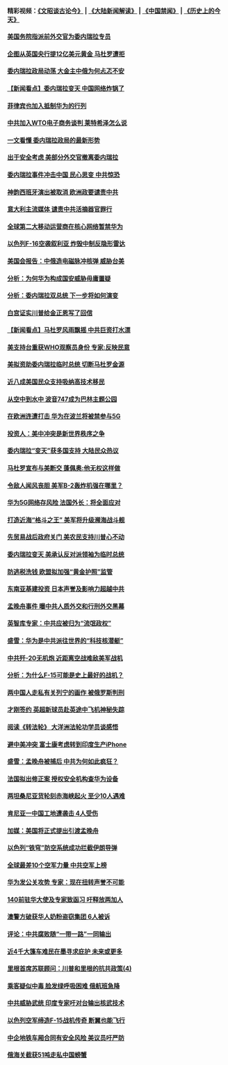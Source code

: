 #### 精彩视频：[《文昭谈古论今》](https://github.com/gfw-breaker/wenzhao/blob/master/README.md?t=01260030) | [《大陆新闻解读》](https://github.com/gfw-breaker/ntdtv-comedy/blob/master/README.md?t=01260030) | [《中国禁闻》](https://github.com/gfw-breaker/ntdtv-news/blob/master/README.md?t=01260030) | [《历史上的今天》](https://github.com/gfw-breaker/today-in-history/blob/master/README.md?t=01260030) 

#### [美国务院指派前外交官为委内瑞拉专员](../pages/nsc418/n11002915.md?t=01260030) 

#### [企图从英国央行提12亿美元黄金 马杜罗遭拒](../pages/nsc418/n11002812.md?t=01260030) 

#### [委内瑞拉政局动荡 大金主中俄为何忐忑不安](../pages/nsc418/n11002551.md?t=01260030) 

#### [【新闻看点】委内瑞拉变天 中国网络炸锅了](../pages/nsc418/n11002302.md?t=01260030) 

#### [菲律宾也加入抵制华为的行列](../pages/nsc418/n11002576.md?t=01260030) 

#### [中共加入WTO电子商务谈判 莱特希泽怎么说](../pages/nsc418/n11002384.md?t=01260030) 

#### [一文看懂 委内瑞拉政局的最新形势](../pages/nsc418/n11002529.md?t=01260030) 

#### [出于安全考虑 美部分外交官撤离委内瑞拉](../pages/nsc418/n11002327.md?t=01260030) 

#### [委内瑞拉事件冲击中国 民心思变 中共惊恐](../pages/nsc418/n11002075.md?t=01260030) 

#### [神韵西班牙演出被取消 欧洲政要谴责中共](../pages/nsc418/n11000488.md?t=01260030) 

#### [意大利主流媒体 谴责中共活摘器官罪行](../pages/nsc418/n11001368.md?t=01260030) 

#### [全球第二大移动运营商在核心网络暂禁华为](../pages/nsc418/n11001905.md?t=01260030) 

#### [以色列F-16空袭叙利亚 炸毁中制反隐形雷达](../pages/nsc418/n11001407.md?t=01260030) 

#### [美国会报告：中俄造电磁脉冲核弹 威胁台美](../pages/nsc418/n11001011.md?t=01260030) 

#### [分析：为何华为构成国安威胁毋庸置疑](../pages/nsc418/n10999862.md?t=01260030) 

#### [分析：委内瑞拉双总统 下一步将如何演变](../pages/nsc418/n10999629.md?t=01260030) 

#### [白宫证实川普给金正恩写了回信](../pages/nsc418/n11000066.md?t=01260030) 

#### [【新闻看点】马杜罗风雨飘摇 中共巨资打水漂](../pages/nsc418/n10999627.md?t=01260030) 

#### [美支持台重获WHO观察员身份 专家:反映民意](../pages/nsc418/n10999901.md?t=01260030) 

#### [美拟资助委内瑞拉临时总统 切断马杜罗金源](../pages/nsc418/n10999926.md?t=01260030) 

#### [近八成美国民众支持吸纳高技术移民](../pages/nsc418/n10999709.md?t=01260030) 

#### [从空中到水中 波音747成为巴林主题公园](../pages/nsc418/n10999837.md?t=01260030) 

#### [在欧洲连遭打击 华为在波兰将被禁参与5G](../pages/nsc418/n10999590.md?t=01260030) 

#### [投资人：美中冲突是新世界秩序之争](../pages/nsc418/n10999607.md?t=01260030) 

#### [委内瑞拉“变天”获多国支持 大陆民众热议](../pages/nsc418/n10998690.md?t=01260030) 

#### [马杜罗宣布与美断交 蓬佩奥:他无权这样做](../pages/nsc418/n10997982.md?t=01260030) 

#### [令敌人闻风丧胆 美军B-2轰炸机强在哪里？](../pages/nsc418/n10998237.md?t=01260030) 

#### [华为5G网络存风险 法国外长：将全面应对](../pages/nsc418/n10997576.md?t=01260030) 

#### [打造近海“格斗之王” 美军将升级濒海战斗舰](../pages/nsc418/n10997532.md?t=01260030) 

#### [先贸易战后政府关门 美农民支持川普心不动](../pages/nsc418/n10997328.md?t=01260030) 

#### [委内瑞拉变天 美承认反对派领袖为临时总统](../pages/nsc418/n10997224.md?t=01260030) 

#### [防逃税洗钱 欧盟拟加强“黄金护照”监管](../pages/nsc418/n10997109.md?t=01260030) 

#### [东南亚基建投资 日本声誉及影响力超越中共](../pages/nsc418/n10997070.md?t=01260030) 

#### [孟晚舟事件 曝中共人质外交和行刑外交黑幕](../pages/nsc418/n10996956.md?t=01260030) 

#### [英智库专家：中共应被归为“流氓政权”](../pages/nsc418/n10996770.md?t=01260030) 

#### [盛雪：华为是中共派往世界的“科技核潜艇”](../pages/nsc418/n10994122.md?t=01260030) 

#### [中共歼-20无机炮 近距离空战难敌美军战机](../pages/nsc418/n10996027.md?t=01260030) 

#### [分析：为什么F-15可能是史上最好的战机？](../pages/nsc418/n10995667.md?t=01260030) 

#### [两中国人走私有关列宁的画作 被俄罗斯判刑](../pages/nsc418/n10992331.md?t=01260030) 

#### [才刚签约 英超新球员赴英途中飞机神秘失踪](../pages/nsc418/n10994679.md?t=01260030) 

#### [阅读《转法轮》 大洋洲法轮功学员谈感悟](../pages/nsc418/n10993844.md?t=01260030) 

#### [避中美冲突 富士康考虑转到印度生产iPhone](../pages/nsc418/n10994549.md?t=01260030) 

#### [盛雪：孟晚舟被捕后 中共为何如此疯狂？](../pages/nsc418/n10993513.md?t=01260030) 

#### [法国拟出修正案 授权安全机构查华为设备](../pages/nsc418/n10993863.md?t=01260030) 

#### [两坦桑尼亚货轮刻赤海峡起火 至少10人遇难](../pages/nsc418/n10994050.md?t=01260030) 

#### [肯尼亚一中国工地遭袭击 4人受伤](../pages/nsc418/n10993695.md?t=01260030) 

#### [加媒：美国将正式提出引渡孟晚舟](../pages/nsc418/n10993277.md?t=01260030) 

#### [以色列“铁穹”防空系统成功拦截伊朗导弹](../pages/nsc418/n10993330.md?t=01260030) 

#### [全球最差10个空军力量 中共空军上榜](../pages/nsc418/n10992493.md?t=01260030) 

#### [华为发公关攻势 专家：现在扭转声誉不可能](../pages/nsc418/n10992293.md?t=01260030) 

#### [140前驻华大使及专家致函习 吁释放两加人](../pages/nsc418/n10992390.md?t=01260030) 

#### [澳警方破获华人奶粉盗窃集团 6人被诉](../pages/nsc418/n10992238.md?t=01260030) 

#### [评论：中共腐败随“一带一路”一同输出](../pages/nsc418/n10992228.md?t=01260030) 

#### [近4千大篷车难民在墨寻求庇护 未来或更多](../pages/nsc418/n10991987.md?t=01260030) 

#### [里根首席苏联顾问：川普和里根的抗共政策(4)](../pages/nsc418/n10948163.md?t=01260030) 

#### [乘客疑似中毒 脸发绿呼吸困难 俄航班急降](../pages/nsc418/n10991551.md?t=01260030) 

#### [中共威胁武统 印度专家吁对台输出核武技术](../pages/nsc418/n10991334.md?t=01260030) 

#### [以色列空军缔造F-15战机传奇 断翼也能飞行](../pages/nsc418/n10990876.md?t=01260030) 

#### [中企地铁车厢合同有安全风险 美议员吁严防](../pages/nsc418/n10989908.md?t=01260030) 

#### [俄海关截获51吨走私中国螃蟹](../pages/nsc418/n10989902.md?t=01260030) 

